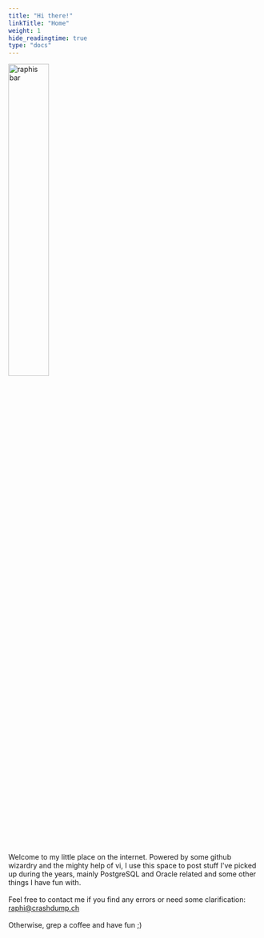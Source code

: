 ```yaml
---
title: "Hi there!"
linkTitle: "Home"
weight: 1
hide_readingtime: true
type: "docs"
---
```

<img class="floatimg" src="/bar.jpg" alt="raphis bar" width="40%" height="40%"/>
<br>
<br>
Welcome to my little place on the internet. Powered by some github wizardry and the mighty help of vi, I use this space to post stuff I've picked up during the years, mainly PostgreSQL and Oracle related and some other things I have fun with. 
<br>
<br>
Feel free to contact me if you find any errors or need some clarification: <a href="mailto:raphi@crashdump.ch">raphi@crashdump.ch</a>
<br>
<br>
Otherwise, grep a coffee and have fun ;)
</p>
<div style="clear: both;"></div>
